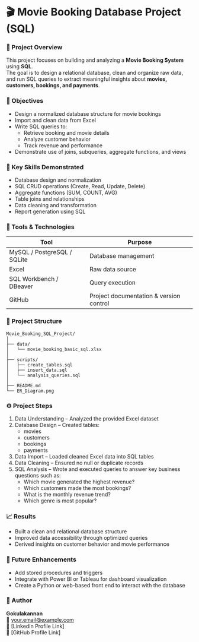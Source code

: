 # 🎬 Movie Booking Database Project (SQL)

### 📘 Project Overview
This project focuses on building and analyzing a **Movie Booking System** using **SQL**.  
The goal is to design a relational database, clean and organize raw data, and run SQL queries to extract meaningful insights about **movies, customers, bookings, and payments**.

### 🎯 Objectives
- Design a normalized database structure for movie bookings  
- Import and clean data from Excel  
- Write SQL queries to:
  - Retrieve booking and movie details  
  - Analyze customer behavior  
  - Track revenue and performance  
- Demonstrate use of joins, subqueries, aggregate functions, and views

### 🧠 Key Skills Demonstrated
- Database design and normalization  
- SQL CRUD operations (Create, Read, Update, Delete)  
- Aggregate functions (SUM, COUNT, AVG)  
- Table joins and relationships  
- Data cleaning and transformation  
- Report generation using SQL

### 🧰 Tools & Technologies
| Tool | Purpose |
|------|----------|
| MySQL / PostgreSQL / SQLite | Database management |
| Excel | Raw data source |
| SQL Workbench / DBeaver | Query execution |
| GitHub | Project documentation & version control |

### 📂 Project Structure
```
Movie_Booking_SQL_Project/
│
├── data/
│   └── movie_booking_basic_sql.xlsx
│
├── scripts/
│   ├── create_tables.sql
│   ├── insert_data.sql
│   └── analysis_queries.sql
│
├── README.md
└── ER_Diagram.png
```

### ⚙️ Project Steps
1. Data Understanding – Analyzed the provided Excel dataset  
2. Database Design – Created tables:
   - movies
   - customers
   - bookings
   - payments
3. Data Import – Loaded cleaned Excel data into SQL tables  
4. Data Cleaning – Ensured no null or duplicate records  
5. SQL Analysis – Wrote and executed queries to answer key business questions such as:
   - Which movie generated the highest revenue?  
   - Which customers made the most bookings?  
   - What is the monthly revenue trend?  
   - Which genre is most popular?

### 📈 Results
- Built a clean and relational database structure  
- Improved data accessibility through optimized queries  
- Derived insights on customer behavior and movie performance  

### 🚀 Future Enhancements
- Add stored procedures and triggers  
- Integrate with Power BI or Tableau for dashboard visualization  
- Create a Python or web-based front end to interact with the database  

### 👤 Author
**Gokulakannan**  
📧 your.email@example.com  
💼 [LinkedIn Profile Link]  
📁 [GitHub Profile Link]

